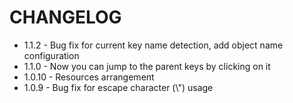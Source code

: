 # CHANGELOG

* 1.1.2 - Bug fix for current key name detection, add object name configuration
* 1.1.0 - Now you can jump to the parent keys by clicking on it
* 1.0.10 - Resources arrangement
* 1.0.9 - Bug fix for escape character (\\") usage